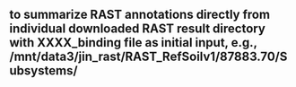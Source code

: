 ## to summarize RAST annotations directly from individual downloaded RAST result directory with XXXX_binding file as initial input, e.g., /mnt/data3/jin_rast/RAST_RefSoilv1/87883.70/Subsystems/



